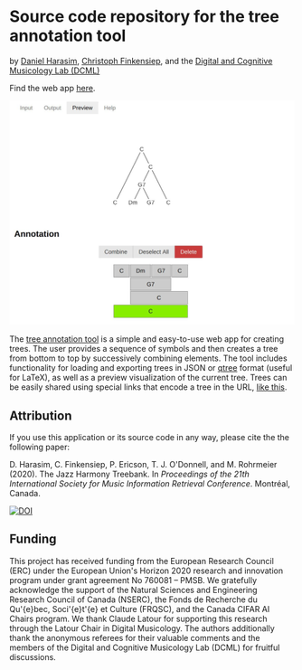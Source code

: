 # Source code repository for the tree annotation tool

by [Daniel Harasim](https://people.epfl.ch/daniel.harasim),
[Christoph Finkensiep](https://people.epfl.ch/christoph.finkensiep),
and the [Digital and Cognitive Musicology Lab (DCML)](https://dcml.epfl.ch)

Find the web app [here](https://dcmlab.github.io/tree-annotation-code/).

![A screenshot of the tool](screenshot.jpg)

The [tree annotation tool](https://dcmlab.github.io/tree-annotation-code/) is a simple and easy-to-use web app for creating trees.
The user provides a sequence of symbols and then creates a tree from bottom to top by successively combining elements.
The tool includes functionality for loading and exporting trees
in JSON or [qtree](https://ctan.org/pkg/tikz-qtree) format (useful for LaTeX),
as well as a preview visualization of the current tree.
Trees can be easily shared using special links that encode a tree in the URL,
[like this](https://dcmlab.github.io/tree-annotation-code/?tree=eyJsYWJlbCI6IkMiLCJjaGlsZHJlbiI6W3sibGFiZWwiOiJDIiwiY2hpbGRyZW4iOltdfSx7ImxhYmVsIjoiQyIsImNoaWxkcmVuIjpbeyJsYWJlbCI6Ikc3IiwiY2hpbGRyZW4iOlt7ImxhYmVsIjoiRG0iLCJjaGlsZHJlbiI6W119LHsibGFiZWwiOiJHNyIsImNoaWxkcmVuIjpbXX1dfSx7ImxhYmVsIjoiQyIsImNoaWxkcmVuIjpbXX1dfV19).

## Attribution
If you use this application or its source code in any way, please cite the the following paper:

D. Harasim, C. Finkensiep, P. Ericson, T. J. O'Donnell, and M. Rohrmeier (2020). The Jazz Harmony Treebank. In *Proceedings of the 21th International Society for Music Information Retrieval Conference*. Montréal, Canada.

[![DOI](https://zenodo.org/badge/DOI/10.5281/zenodo.4245406.svg)](https://doi.org/10.5281/zenodo.4245406)

## Funding 
This project has received funding from the European Research Council
(ERC) under the European Union's Horizon 2020 research and innovation
program under grant agreement No 760081 – PMSB. We gratefully
acknowledge the support of the Natural Sciences and Engineering
Research Council of Canada (NSERC), the Fonds de Recherche du
Qu\'{e}bec, Soci\'{e}t\'{e} et Culture (FRQSC), and the Canada CIFAR
AI Chairs program. We thank Claude Latour for supporting this research
through the Latour Chair in Digital Musicology. The authors
additionally thank the anonymous referees for their valuable comments
and the members of the Digital and Cognitive Musicology Lab (DCML) for
fruitful discussions.
